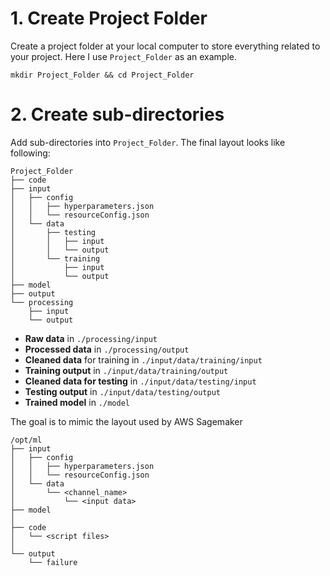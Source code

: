 # 1. Create Project Folder

Create a project folder at your local computer to store everything related to your project. Here I use `Project_Folder` as an example.

`mkdir Project_Folder && cd Project_Folder`

# 2. Create sub-directories

Add sub-directories into `Project_Folder`. The final layout looks like following:

```
Project_Folder
├── code
├── input
│   ├── config
│   │   ├── hyperparameters.json
│   │   └── resourceConfig.json
│   └── data
│       ├── testing
│       │   ├── input
│       │   └── output
│       └── training
│           ├── input
│           └── output
├── model
├── output
└── processing
    ├── input
    └── output
```

* **Raw data** in `./processing/input`
* **Processed data** in `./processing/output`
* **Cleaned data** for training in `./input/data/training/input`
* **Training output** in `./input/data/training/output`
* **Cleaned data for testing** in `./input/data/testing/input`
* **Testing output** in `./input/data/testing/output`
* **Trained model** in `./model`

The goal is to mimic the layout used by AWS Sagemaker

```
/opt/ml
├── input
│   ├── config
│   │   ├── hyperparameters.json
│   │   └── resourceConfig.json
│   └── data
│       └── <channel_name>
│           └── <input data>
├── model
│ 
├── code
│   └── <script files>
│
└── output
    └── failure
```
